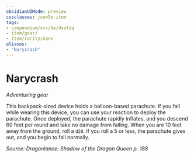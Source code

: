 ```yaml
---
obsidianUIMode: preview
cssclasses: json5e-item
tags:
- compendium/src/5e/dsotdq
- item/gear/
- item/rarity/none
aliases: 
- "Narycrash"
---
```

# Narycrash
*Adventuring gear*  


This backpack-sized device holds a balloon-based parachute. If you fall while wearing this device, you can use your reaction to deploy the parachute. Once deployed, the parachute rapidly inflates, and you descend 60 feet per round and take no damage from falling. When you are 10 feet away from the ground, roll a `d20`. If you roll a 5 or less, the parachute gives out, and you begin to fall normally.

*Source: Dragonlance: Shadow of the Dragon Queen p. 188*